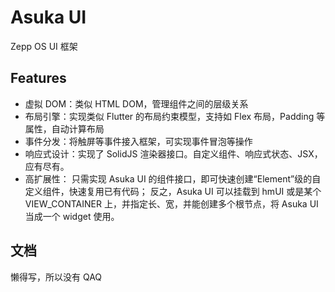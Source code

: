 # Asuka UI
Zepp OS UI 框架
## Features
- 虚拟 DOM：类似 HTML DOM，管理组件之间的层级关系
- 布局引擎：实现类似 Flutter 的布局约束模型，支持如 Flex 布局，Padding 等属性，自动计算布局
- 事件分发：将触屏等事件接入框架，可实现事件冒泡等操作
- 响应式设计：实现了 SolidJS 渲染器接口。自定义组件、响应式状态、JSX，应有尽有。
- 高扩展性：
  只需实现 Asuka UI 的组件接口，即可快速创建“Element”级的自定义组件，快速复用已有代码；
  反之，Asuka UI 可以挂载到 hmUI 或是某个 VIEW_CONTAINER 上，并指定长、宽，并能创建多个根节点，将 Asuka UI 当成一个 widget 使用。

## 文档
懒得写，所以没有 QAQ
